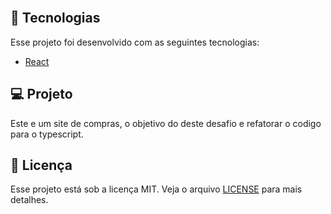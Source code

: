 
<br>

## 🚀 Tecnologias

Esse projeto foi desenvolvido com as seguintes tecnologias:

- [React](https://reactjs.org)

## 💻 Projeto

Este e um site de compras, o objetivo do deste desafio e refatorar o codigo para o typescript.

## :memo: Licença

Esse projeto está sob a licença MIT. Veja o arquivo [LICENSE](LICENSE.md) para mais detalhes.
